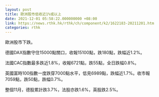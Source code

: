 ```yaml
---
layout: post
title: 歐洲股市低收近1%或以上
date: 2021-12-01 05:58:22.000000000 +08:00
link: https://news.rthk.hk/rthk/ch/component/k2/1622183-20211201.htm
categories: rthk
---
```


歐洲股市下跌。

德國DAX指數守住15000點關口，收報15100點，跌180點，跌幅近1.2%。

法國CAC指數最多跌近1.8%，收報6721點，跌55點，全日跌幅0.8%。

英國富時100指數一度跌穿7000點水平，低見6989點，跌幅近1.7%。收市報7059點，跌50點，跌幅0.7%。

整個11月，德股累計跌3.7%，法股亦跌1.6%，英股跌2.5%。
